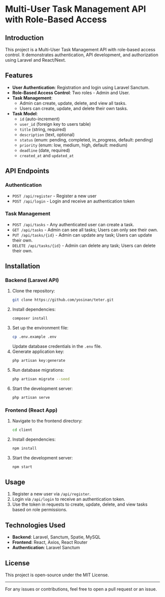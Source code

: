 # Multi-User Task Management API with Role-Based Access

## Introduction
This project is a Multi-User Task Management API with role-based access control. It demonstrates authentication, API development, and authorization using Laravel and React/Next.

## Features
- **User Authentication**: Registration and login using Laravel Sanctum.
- **Role-Based Access Control**: Two roles - Admin and User.
- **Task Management**:
  - Admin can create, update, delete, and view all tasks.
  - Users can create, update, and delete their own tasks.
- **Task Model**:
  - `id` (auto-increment)
  - `user_id` (foreign key to users table)
  - `title` (string, required)
  - `description` (text, optional)
  - `status` (enum: pending, completed, in_progress, default: pending)
  - `priority` (enum: low, medium, high, default: medium)
  - `deadline` (date, required)
  - `created_at` and `updated_at`

## API Endpoints

### Authentication
- `POST /api/register` - Register a new user
- `POST /api/login` - Login and receive an authentication token

### Task Management
- `POST /api/tasks` - Any authenticated user can create a task.
- `GET /api/tasks` - Admin can see all tasks; Users can only see their own.
- `PUT /api/tasks/{id}` - Admin can update any task; Users can update their own.
- `DELETE /api/tasks/{id}` - Admin can delete any task; Users can delete their own.

## Installation

### Backend (Laravel API)
1. Clone the repository:
   ```sh
   git clone https://github.com/yosinan/teter.git
   ```
2. Install dependencies:
   ```sh
   composer install
   ```
3. Set up the environment file:
   ```sh
   cp .env.example .env
   ```
   Update database credentials in the `.env` file.
4. Generate application key:
   ```sh
   php artisan key:generate
   ```
5. Run database migrations:
   ```sh
   php artisan migrate --seed
   ```
6. Start the development server:
   ```sh
   php artisan serve
   ```

### Frontend (React App)
1. Navigate to the frontend directory:
   ```sh
   cd client
   ```
2. Install dependencies:
   ```sh
   npm install
   ```
3. Start the development server:
   ```sh
   npm start
   ```

## Usage
1. Register a new user via `/api/register`.
2. Login via `/api/login` to receive an authentication token.
3. Use the token in requests to create, update, delete, and view tasks based on role permissions.

## Technologies Used
- **Backend**: Laravel, Sanctum, Spatie, MySQL
- **Frontend**: React, Axios, React Router
- **Authentication**: Laravel Sanctum

## License
This project is open-source under the MIT License.

---
For any issues or contributions, feel free to open a pull request or an issue.

